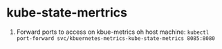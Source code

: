 # kube-state-mertrics


1. Forward ports to access on kbue-metrics oh host machine: `kubectl port-forward svc/kbuernetes-metrics-kube-state-metrics 8085:8080`
